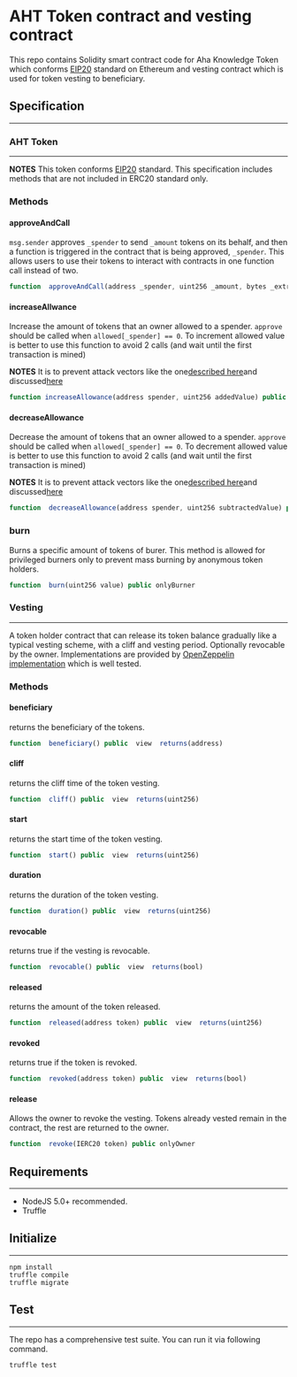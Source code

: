 # AHT Token contract and vesting contract
This repo contains Solidity smart contract code for Aha Knowledge Token which conforms [EIP20](https://github.com/ethereum/EIPs/blob/master/EIPS/eip-20.md) standard on Ethereum and vesting contract which is used for token vesting to beneficiary.

## Specification
---
### AHT Token
---
**NOTES**
This token conforms [EIP20](https://github.com/ethereum/EIPs/blob/master/EIPS/eip-20.md) standard. This specification includes methods that are not included in ERC20 standard only.
### Methods

#### approveAndCall
`msg.sender` approves `_spender` to send `_amount` tokens on its behalf, and then a function is triggered in the contract that is being approved, `_spender`. This allows users to use their tokens to interact with contracts in one function call instead of two.

```js
function  approveAndCall(address _spender, uint256 _amount, bytes _extraData) public  returns (bool success)
```
#### increaseAllwance
Increase the amount of tokens that an owner allowed to a spender. `approve` should be called when `allowed[_spender] == 0`. To increment allowed value is better to use this function to avoid 2 calls (and wait until the first transaction is mined)

**NOTES**
It is to prevent attack vectors like the one[described here](https://docs.google.com/document/d/1YLPtQxZu1UAvO9cZ1O2RPXBbT0mooh4DYKjA_jp-RLM/)and discussed[here](https://github.com/ethereum/EIPs/issues/20#issuecomment-263524729)

```js
function increaseAllowance(address spender, uint256 addedValue) public returns (bool)
```
#### decreaseAllowance
Decrease the amount of tokens that an owner allowed to a spender. `approve` should be called when `allowed[_spender] == 0`. To decrement allowed value is better to use this function to avoid 2 calls (and wait until the first transaction is mined)

**NOTES**
It is to prevent attack vectors like the one[described here](https://docs.google.com/document/d/1YLPtQxZu1UAvO9cZ1O2RPXBbT0mooh4DYKjA_jp-RLM/)and discussed[here](https://github.com/ethereum/EIPs/issues/20#issuecomment-263524729)

```js
function  decreaseAllowance(address spender, uint256 subtractedValue) public returns (bool)
```

### burn
Burns a specific amount of tokens of burer. This method is allowed for privileged burners only to prevent mass burning by anonymous token holders.

```js
function  burn(uint256 value) public onlyBurner
```

### Vesting
---
A token holder contract that can release its token balance gradually like a  typical vesting scheme, with a cliff and vesting period. Optionally revocable by the owner. Implementations are provided by [OpenZeppelin implementation](https://github.com/OpenZeppelin/openzeppelin-solidity/blob/9b3710465583284b8c4c5d2245749246bb2e0094/contracts/token/ERC20/ERC20.sol) which is well tested.

### Methods

#### beneficiary
returns the beneficiary of the tokens.

```js
function  beneficiary() public  view  returns(address)
```

#### cliff
returns the cliff time of the token vesting.

```js
function  cliff() public  view  returns(uint256)
```

#### start
returns the start time of the token vesting.


```js
function  start() public  view  returns(uint256)
```

#### duration
returns the duration of the token vesting.

```js
function  duration() public  view  returns(uint256)
```

#### revocable
returns true if the vesting is revocable.

```js
function  revocable() public  view  returns(bool)
```

#### released
returns the amount of the token released.

```js
function  released(address token) public  view  returns(uint256)
```

#### revoked
returns true if the token is revoked.

```js
function  revoked(address token) public  view  returns(bool)
```

#### release
Allows the owner to revoke the vesting. Tokens already vested remain in the contract, the rest are returned to the owner.

```js
function  revoke(IERC20 token) public onlyOwner
```

## Requirements
---
- NodeJS 5.0+ recommended.
- Truffle

## Initialize
---

```
npm install
truffle compile
truffle migrate
```


## Test
---
The repo has a comprehensive test suite. You can run it via following command.

```
truffle test
```
